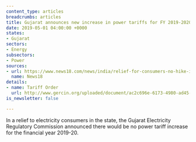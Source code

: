 ```yaml
---
content_type: articles
breadcrumbs: articles
title: Gujarat announces new increase in power tariffs for FY 2019-2020
date: 2019-05-01 04:00:00 +0000
states:
- Gujarat
sectors:
- Energy
subsectors:
- Power
sources:
- url: https://www.news18.com/news/india/relief-for-consumers-no-hike-in-power-tariff-in-gujarat-for-2019-20-2117519.html
  name: News18
details:
- name: Tariff Order
  url: http://www.gercin.org/uploaded/document/ac2c696e-6173-4980-ad45-8a078f052eed.pdf
is_newsletter: false

---
```

In a relief to electricity consumers in the state, the Gujarat Electricity Regulatory Commission announced there would be no power tariff increase for the financial year 2019-20.
